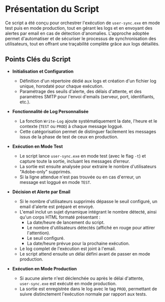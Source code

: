 # Présentation du Script

Ce script a été conçu pour orchestrer l'exécution de `user‑sync.exe` en mode test puis en mode production, tout en gérant les logs et en envoyant des alertes par email en cas de détection d'anomalies. L'approche adoptée permet d'automatiser et de sécuriser le processus de synchronisation des utilisateurs, tout en offrant une traçabilité complète grâce aux logs détaillés.

## Points Clés du Script

- **Initialisation et Configuration**  
  - Définition d'un répertoire dédié aux logs et création d'un fichier log unique, horodaté pour chaque exécution.
  - Paramétrage des seuils d'alerte, des délais d'attente, et des paramètres SMTP pour l'envoi d'emails (serveur, port, identifiants, etc.).

- **Fonctionnalité de Log Personnalisée**  
  - La fonction `Write-Log` ajoute systématiquement la date, l'heure et le contexte (`TEST` ou `PROD`) à chaque message loggué.
  - Cette catégorisation permet de distinguer facilement les messages issus de la phase de test de ceux en production.

- **Exécution en Mode Test**  
  - Le script lance `user‑sync.exe` en mode test (avec le flag `-t`) et capture toute la sortie, incluant les messages d’erreur.
  - La sortie est ensuite analysée pour extraire le nombre d'utilisateurs "Adobe-only" supprimés.  
  - Si la ligne attendue n'est pas trouvée ou en cas d'erreur, un message est loggué en mode `TEST`.

- **Décision et Alerte par Email**  
  - Si le nombre d'utilisateurs supprimés dépasse le seuil configuré, un email d'alerte est préparé et envoyé.
  - L'email inclut un sujet dynamique intégrant le nombre détecté, ainsi qu'un corps HTML formaté présentant :
    - La date/heure de lancement du script.
    - Le nombre d'utilisateurs détectés (affiché en rouge pour attirer l'attention).
    - Le seuil configuré.
    - La date/heure prévue pour la prochaine exécution.
  - Le log complet de l'exécution est joint à l'email.
  - Le script attend ensuite un délai défini avant de passer en mode production.

- **Exécution en Mode Production**  
  - Si aucune alerte n'est déclenchée ou après le délai d'attente, `user‑sync.exe` est exécuté en mode production.
  - La sortie est enregistrée dans le log avec le tag `PROD`, permettant de suivre distinctement l'exécution normale par rapport aux tests.


